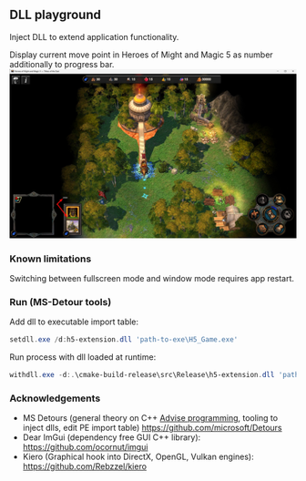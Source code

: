 ## DLL playground
 
Inject DLL to extend application functionality.

Display current move point in Heroes of Might and Magic 5 as number additionally to progress bar.
![](screenshot.jpg)

### Known limitations

Switching between fullscreen mode and window mode requires app restart.

### Run (MS-Detour tools)

Add dll to executable import table:
```powershell
setdll.exe /d:h5-extension.dll 'path-to-exe\H5_Game.exe'
```

Run process with dll loaded at runtime:
```powershell
withdll.exe -d:.\cmake-build-release\src\Release\h5-extension.dll 'path-to-exe\H5_Game.exe'
```

### Acknowledgements

* MS Detours (general theory on C++ [Advise programming](https://en.wikipedia.org/wiki/Advice_(programming)), tooling to inject dlls, edit PE import table) https://github.com/microsoft/Detours
* Dear ImGui (dependency free GUI C++ library): https://github.com/ocornut/imgui
* Kiero (Graphical hook into DirectX, OpenGL, Vulkan engines): https://github.com/Rebzzel/kiero